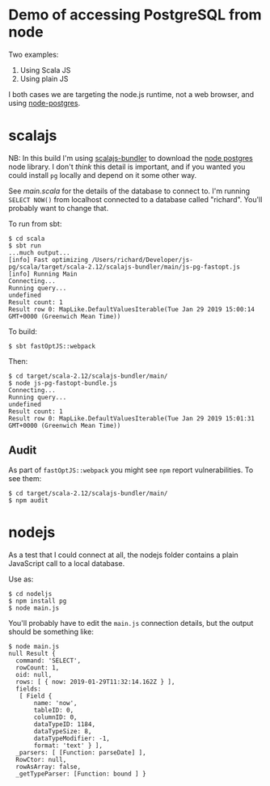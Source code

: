 # Demo of accessing PostgreSQL from node

Two examples:

1. Using Scala JS
2. Using plain JS

I both cases we are targeting the node.js runtime, not a web browser,
and using [node-postgres](https://node-postgres.com/).

# scalajs

NB: In this build I'm using [scalajs-bundler](https://scalacenter.github.io/scalajs-bundler/) to download
the [node postgres](https://node-postgres.com/) node library. I don't _think_ this detail is important, and if you wanted you could install `pg` locally and depend on it some other way.

See _main.scala_ for the details of the database to connect to. I'm running `SELECT NOW()` from localhost
connected to a database called "richard". You'll probably want to change that.

To run from sbt:

```
$ cd scala
$ sbt run
...much output...
[info] Fast optimizing /Users/richard/Developer/js-pg/scala/target/scala-2.12/scalajs-bundler/main/js-pg-fastopt.js
[info] Running Main
Connecting...
Running query...
undefined
Result count: 1
Result row 0: MapLike.DefaultValuesIterable(Tue Jan 29 2019 15:00:14 GMT+0000 (Greenwich Mean Time))
```

To build:

```
$ sbt fastOptJS::webpack
```

Then:

```
$ cd target/scala-2.12/scalajs-bundler/main/
$ node js-pg-fastopt-bundle.js
Connecting...
Running query...
undefined
Result count: 1
Result row 0: MapLike.DefaultValuesIterable(Tue Jan 29 2019 15:01:31 GMT+0000 (Greenwich Mean Time))
```

## Audit

As part of `fastOptJS::webpack` you might see `npm` report vulnerabilities. To see them:

```
$ cd target/scala-2.12/scalajs-bundler/main/
$ npm audit
```

# nodejs

As a test that I could connect at all,
the nodejs folder contains a plain JavaScript call to a local database.

Use as:

```
$ cd nodeljs
$ npm install pg
$ node main.js
```

You'll probably have to edit the `main.js` connection details,
but the output should be something like:

```
$ node main.js
null Result {
  command: 'SELECT',
  rowCount: 1,
  oid: null,
  rows: [ { now: 2019-01-29T11:32:14.162Z } ],
  fields:
   [ Field {
       name: 'now',
       tableID: 0,
       columnID: 0,
       dataTypeID: 1184,
       dataTypeSize: 8,
       dataTypeModifier: -1,
       format: 'text' } ],
  _parsers: [ [Function: parseDate] ],
  RowCtor: null,
  rowAsArray: false,
  _getTypeParser: [Function: bound ] }
```

